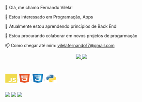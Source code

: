 👋 Olá, me chamo Fernando Vilela!

👀 Estou interessado em Programação, Apps

🌱 Atualmente estou aprendendo princípios de Back End 

💞️ Estou procurando colaborar em novos projetos de progarmação

📫 Como chegar até mim: vilelafernando17@gmail.com

  <div align="center">
  <a href="https://vmafer">
  <img height="180em" src="https://github-readme-stats.vercel.app/api?username=vmafer&show_icons=true&theme=dark&include_all_commits=true&count_private=true"/>
  <img height="180em" src="https://github-readme-stats.vercel.app/api/top-langs/?username=vmafer&layout=compact&langs_count=7&theme=dark"/>
  </div>
  
  ##
  
  <div style="display: inline_block"><br>
  <img align="center" alt="vmafer-Js" height="30" width="40" src="https://raw.githubusercontent.com/devicons/devicon/master/icons/javascript/javascript-plain.svg">
  <img align="center" alt="vmafer-HTML" height="30" width="40" src="https://raw.githubusercontent.com/devicons/devicon/master/icons/html5/html5-original.svg">
  <img align="center" alt="vmafer-CSS" height="30" width="40" src="https://raw.githubusercontent.com/devicons/devicon/master/icons/css3/css3-original.svg">
  <img align="center" alt="vma-Python" height="30" width="40" src="https://raw.githubusercontent.com/devicons/devicon/master/icons/python/python-original.svg">
  </div>
       
 ##
              
 <div> 
 <a href="https://instagram.com/vilelafernando_" target="_blank"><img src="https://img.shields.io/badge/-Instagram-%23E4405F?style=for-the-badge&logo=instagram&logoColor=white" target="_blank"></a>
 <a href = "mailto:vilelafernando17@gmail.com"><img src="https://img.shields.io/badge/-Gmail-%23333?style=for-the-badge&logo=gmail&logoColor=white" target="_blank"></a>
 <a href="https://www.linkedin.com/in/fernando-vilela-de-miranda-albuquerque-21b459127/" target="_blank"><img src="https://img.shields.io/badge/-LinkedIn-%230077B5?style=for-the-badge&logo=linkedin&logoColor=white" target="_blank"></a> 
</div>
  
##

       
